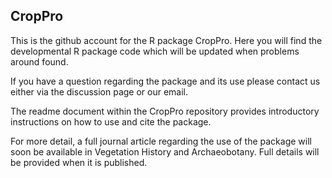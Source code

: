## CropPro
This is the github account for the R package CropPro. Here you will find the developmental R package code which will be updated when problems around found.

If you have a question regarding the package and its use please contact us either via the discussion page or our email.

The readme document within the CropPro repository provides introductory instructions on how to use and cite the package.

For more detail, a full journal article regarding the use of the package will soon be available in Vegetation History and Archaeobotany. Full details will be provided when it is published.

